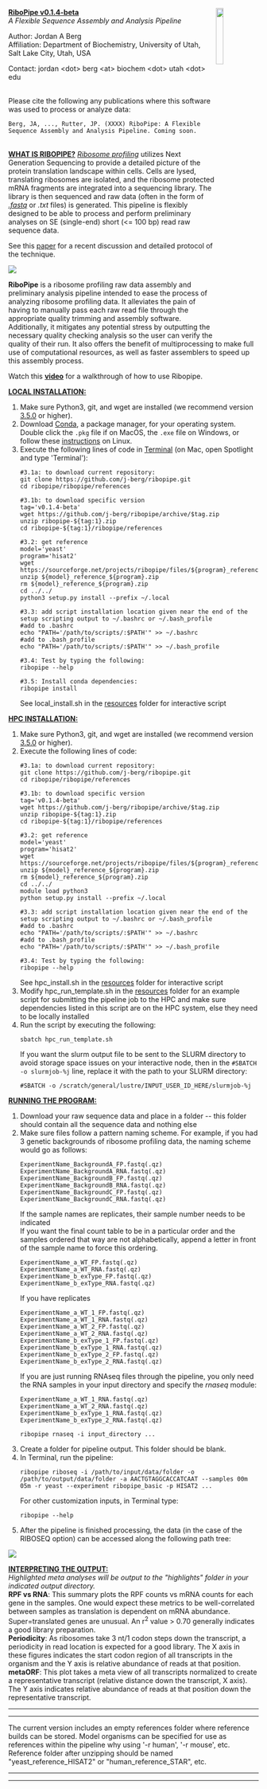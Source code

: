 <p><img src="https://github.com/j-berg/ribopipe/blob/master/ribopipe_logo_v4.png" class="center" width="17%" height="17%" align="right">

<b><u>RiboPipe v0.1.4-beta</u></b>   
<i>A Flexible Sequence Assembly and Analysis Pipeline</i>  

Author: Jordan A Berg   
Affiliation: Department of Biochemistry, University of Utah, Salt Lake City, Utah, USA  

Contact: jordan \<dot\> berg \<at\> biochem \<dot\> utah \<dot\> edu </p>
<br />
Please cite the following any publications where this software was used to process or analyze data:   
```
Berg, JA, ..., Rutter, JP. (XXXX) RiboPipe: A Flexible Sequence Assembly and Analysis Pipeline. Coming soon.
```
<br />
<b><u>WHAT IS RIBOPIPE?</u></b>   
<i><a href="https://en.wikipedia.org/wiki/Ribosome_profiling">Ribosome profiling</a></i> utilizes Next Generation Sequencing to provide a detailed picture of the protein translation landscape within cells. Cells are lysed, translating ribosomes are isolated, and the ribosome protected mRNA fragments are integrated into a sequencing library. The library is then sequenced and raw data (often in the form of <i><a href="http://support.illumina.com/content/dam/illumina-support/help/BaseSpaceHelp_v2/Content/Vault/Informatics/Sequencing_Analysis/BS/swSEQ_mBS_FASTQFiles.htm">.fastq</a></i> or <i>.txt</i> files) is generated. This pipeline is flexibly designed to be able to process and perform preliminary analyses on SE (single-end) short (<= 100 bp) read raw sequence data.   

See this <a href="https://www.ncbi.nlm.nih.gov/pubmed/28579404">paper</a> for a recent discussion and detailed protocol of the technique.   


<img src="https://github.com/j-berg/ribopipe/blob/master/riboseq_overview.png" class="center">

<b>RiboPipe</b> is a ribosome profiling raw data assembly and preliminary analysis pipeline intended to ease the process of analyzing ribosome profiling data. It alleviates the pain of having to manually pass each raw read file through the appropriate quality trimming and assembly software. Additionally, it mitigates any potential stress by outputting the necessary quality checking analysis so the user can verify the quality of their run. It also offers the benefit of multiprocessing to make full use of computational resources, as well as faster assemblers to speed up this assembly process.   

Watch this <a href=""><b>video</b></a> for a walkthrough of how to use Ribopipe.

<b><u>LOCAL INSTALLATION:</u></b>   
1)  Make sure Python3, git, and wget are installed (we recommend version <a href='https://www.python.org/downloads/release/python-364/'>3.5.0</a> or higher).   
2)  Download <a href='https://www.anaconda.com/download/#macos'>Conda</a>, a package manager, for your operating system. Double click the ```.pkg``` file if on MacOS, the ```.exe``` file on Windows, or follow these <a href='https://conda.io/docs/user-guide/install/linux.html#install-linux-silent'>instructions</a> on Linux.    
3)  Execute the following lines of code in <a href="https://www.imore.com/how-use-terminal-mac-when-you-have-no-idea-where-start">Terminal</a> (on Mac, open Spotlight and type 'Terminal'):    
      ```linux
      #3.1a: to download current repository:
      git clone https://github.com/j-berg/ribopipe.git
      cd ribopipe/ribopipe/references

      #3.1b: to download specific version
      tag='v0.1.4-beta'
      wget https://github.com/j-berg/ribopipe/archive/$tag.zip
      unzip ribopipe-${tag:1}.zip
      cd ribopipe-${tag:1}/ribopipe/references

      #3.2: get reference
      model='yeast'
      program='hisat2'
      wget https://sourceforge.net/projects/ribopipe/files/${program}_references/${model}_reference_${program}.zip
      unzip ${model}_reference_${program}.zip
      rm ${model}_reference_${program}.zip
      cd ../../
      python3 setup.py install --prefix ~/.local

      #3.3: add script installation location given near the end of the setup scripting output to ~/.bashrc or ~/.bash_profile
      #add to .bashrc
      echo "PATH='/path/to/scripts/:$PATH'" >> ~/.bashrc
      #add to .bash_profile
      echo "PATH='/path/to/scripts/:$PATH'" >> ~/.bash_profile

      #3.4: Test by typing the following:
      ribopipe --help

      #3.5: Install conda dependencies:
      ribopipe install
      ```
    See local_install.sh in the <a href="https://github.com/j-berg/ribopipe/">resources</a> folder for interactive script

<b><u>HPC INSTALLATION:</u></b>   
1)  Make sure Python3, git, and wget are installed (we recommend version <a href='https://www.python.org/downloads/release/python-364/'>3.5.0</a> or higher).   
2)  Execute the following lines of code:   
      ```linux
      #3.1a: to download current repository:
      git clone https://github.com/j-berg/ribopipe.git
      cd ribopipe/ribopipe/references

      #3.1b: to download specific version
      tag='v0.1.4-beta'
      wget https://github.com/j-berg/ribopipe/archive/$tag.zip
      unzip ribopipe-${tag:1}.zip
      cd ribopipe-${tag:1}/ribopipe/references

      #3.2: get reference
      model='yeast'
      program='hisat2'
      wget https://sourceforge.net/projects/ribopipe/files/${program}_references/${model}_reference_${program}.zip
      unzip ${model}_reference_${program}.zip
      rm ${model}_reference_${program}.zip
      cd ../../
      module load python3
      python setup.py install --prefix ~/.local

      #3.3: add script installation location given near the end of the setup scripting output to ~/.bashrc or ~/.bash_profile
      #add to .bashrc
      echo "PATH='/path/to/scripts/:$PATH'" >> ~/.bashrc
      #add to .bash_profile
      echo "PATH='/path/to/scripts/:$PATH'" >> ~/.bash_profile

      #3.4: Test by typing the following:
      ribopipe --help
      ```
    See hpc_install.sh in the <a href="https://github.com/j-berg/ribopipe/">resources</a> folder for interactive script
3)  Modify hpc_run_template.sh in the <a href="https://github.com/j-berg/ribopipe/">resources</a> folder for an example script for submitting the pipeline job to the HPC and make sure dependencies listed in this script are on the HPC system, else they need to be locally installed    
4)  Run the script by executing the following:
      ```linux
      sbatch hpc_run_template.sh
      ```
    If you want the slurm output file to be sent to the SLURM directory to avoid storage space issues on your interactive node, then in the `#SBATCH -o slurmjob-%j` line, replace it with the path to your SLURM directory:
    ```linux
    #SBATCH -o /scratch/general/lustre/INPUT_USER_ID_HERE/slurmjob-%j
    ```   

<b><u>RUNNING THE PROGRAM:</u></b>   
1)  Download your raw sequence data and place in a folder -- this folder should contain all the sequence data and nothing else  
2)  Make sure files follow a pattern naming scheme. For example, if you had 3 genetic backgrounds of ribosome profiling data, the naming scheme would go as follows:  
     ```linux
     ExperimentName_BackgroundA_FP.fastq(.qz)  
     ExperimentName_BackgroundA_RNA.fastq(.qz)  
     ExperimentName_BackgroundB_FP.fastq(.qz)  
     ExperimentName_BackgroundB_RNA.fastq(.qz)  
     ExperimentName_BackgroundC_FP.fastq(.qz)  
     ExperimentName_BackgroundC_RNA.fastq(.qz)
     ```
    If the sample names are replicates, their sample number needs to be indicated  
    If you want the final count table to be in a particular order and the samples ordered that way are not alphabetically, append a letter in front of the sample name to force this ordering.  
      ```linux
      ExperimentName_a_WT_FP.fastq(.qz)  
      ExperimentName_a_WT_RNA.fastq(.qz)  
      ExperimentName_b_exType_FP.fastq(.qz)  
      ExperimentName_b_exType_RNA.fastq(.qz)  
      ```
    If you have replicates
      ```linux
      ExperimentName_a_WT_1_FP.fastq(.qz)  
      ExperimentName_a_WT_1_RNA.fastq(.qz)  
      ExperimentName_a_WT_2_FP.fastq(.qz)  
      ExperimentName_a_WT_2_RNA.fastq(.qz)
      ExperimentName_b_exType_1_FP.fastq(.qz)  
      ExperimentName_b_exType_1_RNA.fastq(.qz)  
      ExperimentName_b_exType_2_FP.fastq(.qz)  
      ExperimentName_b_exType_2_RNA.fastq(.qz)
      ```
    If you are just running RNAseq files through the pipeline, you only need the RNA samples in your input directory and specify the <i>rnaseq</i> module:
    ```linux
    ExperimentName_a_WT_1_RNA.fastq(.qz)   
    ExperimentName_a_WT_2_RNA.fastq(.qz)
    ExperimentName_b_exType_1_RNA.fastq(.qz)  
    ExperimentName_b_exType_2_RNA.fastq(.qz)

    ribopipe rnaseq -i input_directory ...
      ```
3)  Create a folder for pipeline output. This folder should be blank.  
4)  In Terminal, run the pipeline:  
      ```linux
      ribopipe riboseq -i /path/to/input/data/folder -o /path/to/output/data/folder -a AACTGTAGGCACCATCAAT --samples 00m 05m -r yeast --experiment ribopipe_basic -p HISAT2 ...   
      ```
      For other customization inputs, in Terminal type:
      ```linux
      ribopipe --help
      ```
5)  After the pipeline is finished processing, the data (in the case of the RIBOSEQ option) can be accessed along the following path tree:   
<img src="https://github.com/j-berg/ribopipe/blob/master/ribopipe_overview.png" align="center">


<b><u>INTERPRETING THE OUTPUT:</u></b>   
<i>Highlighted meta analyses will be output to the "highlights" folder in your indicated output directory.</i>   
<b>RPF vs RNA</b>: This summary plots the RPF counts vs mRNA counts for each gene in the samples. One would expect these metrics to be well-correlated between samples as translation is dependent on mRNA abundance. Super=translated genes are unusual. An r<sup>2</sup> value > 0.70 generally indicates a good library preparation.   
<b>Periodicity</b>: As ribosomes take 3 nt/1 codon steps down the transcript, a periodicity in read location is expected for a good library. The X axis in these figures indicates the start codon region of all transcripts in the organism and the Y axis is relative abundance of reads at that position.   
<b>metaORF</b>: This plot takes a meta view of all transcripts normalized to create a representative transcript (relative distance down the transcript, X axis). The Y axis indicates relative abundance of reads at that position down the representative transcript.   


***  
******  
The current version includes an empty references folder where reference builds can be stored. Model organisms can be specified for use as references within the pipeline why using '-r human', '-r mouse', etc.  
Reference folder after unzipping should be named "yeast_reference_HISAT2" or "human_reference_STAR", etc.
******  
***  

